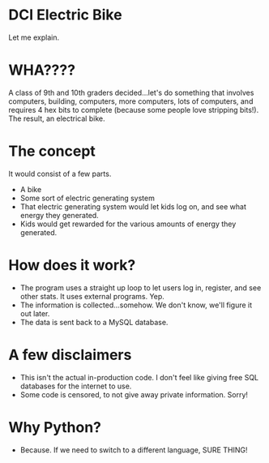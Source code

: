 # DCI Electric Bike
Let me explain.

# WHA????
A class of 9th and 10th graders decided...let's do something that involves computers, building, computers, more computers, lots of computers, and requires 4 hex bits to complete (because some people love stripping bits!). The result, an electrical bike.

# The concept
It would consist of a few parts.
* A bike
* Some sort of electric generating system
* That electric generating system would let kids log on, and see what energy they generated.
* Kids would get rewarded for the various amounts of energy they generated.

# How does it work?
* The program uses a straight up loop to let users log in, register, and see other stats. It uses external programs. Yep.
* The information is collected...somehow. We don't know, we'll figure it out later.
* The data is sent back to a MySQL database.

# A few disclaimers
* This isn't the actual in-production code. I don't feel like giving free SQL databases for the internet to use.
* Some code is censored, to not give away private information. Sorry!

# Why Python?
* Because. If we need to switch to a different language, SURE THING!
